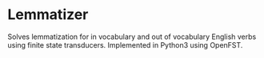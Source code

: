 # Lemmatizer
Solves lemmatization for in vocabulary and out of vocabulary English verbs using finite state transducers. Implemented in Python3 using OpenFST.

